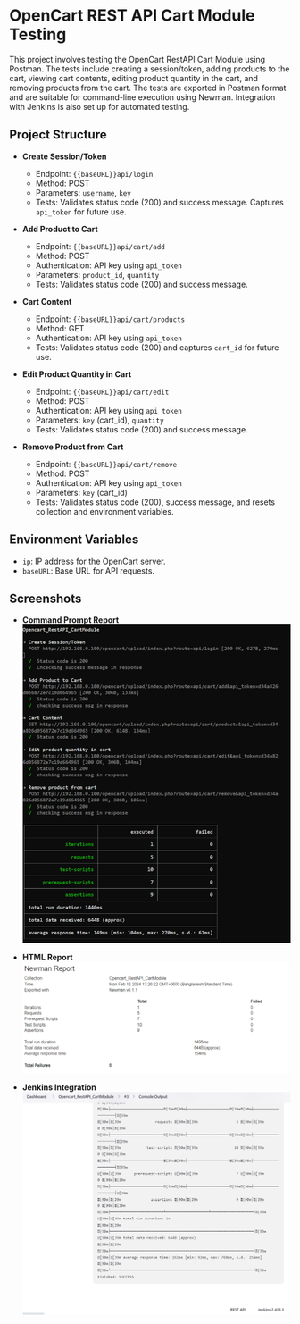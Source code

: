# OpenCart REST API Cart Module Testing

This project involves testing the OpenCart RestAPI Cart Module using Postman. The tests include creating a session/token, adding products to the cart, viewing cart contents, editing product quantity in the cart, and removing products from the cart. The tests are exported in Postman format and are suitable for command-line execution using Newman. Integration with Jenkins is also set up for automated testing.

## Project Structure

- **Create Session/Token**
  - Endpoint: `{{baseURL}}api/login`
  - Method: POST
  - Parameters: `username`, `key`
  - Tests: Validates status code (200) and success message. Captures `api_token` for future use.

- **Add Product to Cart**
  - Endpoint: `{{baseURL}}api/cart/add`
  - Method: POST
  - Authentication: API key using `api_token`
  - Parameters: `product_id`, `quantity`
  - Tests: Validates status code (200) and success message.

- **Cart Content**
  - Endpoint: `{{baseURL}}api/cart/products`
  - Method: GET
  - Authentication: API key using `api_token`
  - Tests: Validates status code (200) and captures `cart_id` for future use.

- **Edit Product Quantity in Cart**
  - Endpoint: `{{baseURL}}api/cart/edit`
  - Method: POST
  - Authentication: API key using `api_token`
  - Parameters: `key` (cart_id), `quantity`
  - Tests: Validates status code (200) and success message.

- **Remove Product from Cart**
  - Endpoint: `{{baseURL}}api/cart/remove`
  - Method: POST
  - Authentication: API key using `api_token`
  - Parameters: `key` (cart_id)
  - Tests: Validates status code (200), success message, and resets collection and environment variables.

## Environment Variables

- `ip`: IP address for the OpenCart server.
- `baseURL`: Base URL for API requests.
  
## Screenshots

- **Command Prompt Report**
  ![Command Prompt Report](https://github.com/MohammadShuvoAli/OpenCart_RestAPI_Postman/blob/main/Screenshot/Command_Prompt_Report.PNG)

- **HTML Report**
  ![HTML Report](https://github.com/MohammadShuvoAli/OpenCart_RestAPI_Postman/blob/main/Screenshot/Newman_Report.PNG)

- **Jenkins Integration**
  ![Jenkins Integration](https://github.com/MohammadShuvoAli/OpenCart_RestAPI_Postman/blob/main/Screenshot/Jenkins_Integration.PNG)
